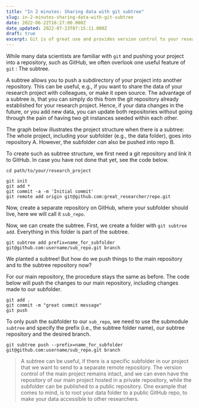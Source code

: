 ```yaml
---
title: "In 2 minutes: Sharing data with git subtree"
slug: in-2-minutes-sharing-data-with-git-subtree
date: 2022-06-22T16:27:00.000Z
date_updated: 2022-07-23T07:15:11.000Z
draft: true
excerpt: Git is of great use and provides version control to your research project, and makes collaboration easy. The often overlooked module git subtree allows you to publish a specific subfolder of your project, e.g. your data folder, to a separate GitHub repository.
---
```


While many data scientists are familiar with `git` and pushing your project into a repository, such as GitHub, we often overlook one useful feature of `git` : The subtree.

A subtree allows you to push a subdirectory of your project into another repository. This can be useful, e.g., if you want to share the data of your research project with colleagues, or make it open source. The advantage of a subtree is, that you can simply do this from the git repository already established for your research project. Hence, if your data changes in the future, or you add new data, you can update both repositories without going through the pain of having two git instances seeded within each other.

The graph below illustrates the project structure when there is a subtree: The whole project, including your subfolder (e.g., the data folder), goes into repository A. However, the subfolder *can* also be pushed into repo B.

To create such as subtree structure, we first need a git repository and link it to GitHub. In case you have not done that yet, see the code below.

    cd path/to/your/research_project
    
    git init
    git add *
    git commit -a -m 'Initial commit'
    git remote add origin git@github.com:great_researcher/repo.git  
    
    

Now, create a separate repository on GitHub, where your subfolder should live, here we will call it `sub_repo`.

Now, we can create the subtree. First, we create a folder with `git subtree add`. Everything in this folder is part of the subtree.

    git subtree add prefix=name_for_subfolder git@github.com:username/sub_repo.git branch
    

We planted a subtree! But how do we push things to the main repository and to the subtree repository now?

For our main repository, the procedure stays the same as before. The code below will push the changes to our main repository, including changes made to our subfolder.

    git add .
    git commit -m "great commit message"
    git push
    
    

To only push the subfolder to our `sub_repo`, we need to use the submodule `subtree` and specify the prefix (i.e., the subtree folder name), our subtree repository and the desired branch.

    git subtree push --prefix=name_for_subfolder git@github.com:username/sub_repo.git branch
    

> A subtree can be useful, if there is a specific subfolder in our project that we want to send to a separate remote repository. The version control of the main project remains intact, and we can even have the repository of our main project hosted in a private repository, while the subfolder can be published to a public repository. One example that comes to mind, is to root your data folder to a public GitHub repo, to make your data accessible to other researchers.